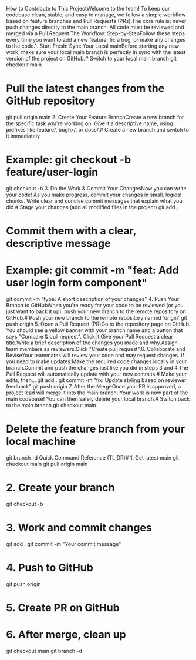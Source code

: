 How to Contribute to This ProjectWelcome to the team! To keep our codebase clean, stable, and easy to manage, we follow a simple workflow based on feature branches and Pull Requests (PRs).The core rule is: never push changes directly to the main branch. All code must be reviewed and merged via a Pull Request.The Workflow: Step-by-StepFollow these steps every time you want to add a new feature, fix a bug, or make any changes to the code.1. Start Fresh: Sync Your Local mainBefore starting any new work, make sure your local main branch is perfectly in sync with the latest version of the project on GitHub.# Switch to your local main branch
git checkout main

# Pull the latest changes from the GitHub repository
git pull origin main
2. Create Your Feature BranchCreate a new branch for the specific task you're working on. Give it a descriptive name, using prefixes like feature/, bugfix/, or docs/.# Create a new branch and switch to it immediately
# Example: git checkout -b feature/user-login
git checkout -b <branch-name>
3. Do the Work & Commit Your ChangesNow you can write your code! As you make progress, commit your changes in small, logical chunks. Write clear and concise commit messages that explain what you did.# Stage your changes (add all modified files in the project)
git add .

# Commit them with a clear, descriptive message
# Example: git commit -m "feat: Add user login form component"
git commit -m "type: A short description of your changes"
4. Push Your Branch to GitHubWhen you're ready for your code to be reviewed (or you just want to back it up), push your new branch to the remote repository on GitHub.# Push your new branch to the remote repository named 'origin'
git push origin <branch-name>
5. Open a Pull Request (PR)Go to the repository page on GitHub. You should see a yellow banner with your branch name and a button that says "Compare & pull request". Click it.Give your Pull Request a clear title.Write a brief description of the changes you made and why.Assign team members as reviewers.Click "Create pull request".6. Collaborate and ReviseYour teammates will review your code and may request changes. If you need to make updates:Make the required code changes locally in your branch.Commit and push the changes just like you did in steps 3 and 4.The Pull Request will automatically update with your new commits.# Make your edits, then...
git add .
git commit -m "fix: Update styling based on reviewer feedback"
git push origin <branch-name>
7. After the MergeOnce your PR is approved, a project lead will merge it into the main branch. Your work is now part of the main codebase! You can then safely delete your local branch.# Switch back to the main branch
git checkout main

# Delete the feature branch from your local machine
git branch -d <branch-name>
Quick Command Reference (TL;DR)# 1. Get latest main
git checkout main
git pull origin main

# 2. Create your branch
git checkout -b <branch-name>

# 3. Work and commit changes
git add .
git commit -m "Your commit message"

# 4. Push to GitHub
git push origin <branch-name>

# 5. Create PR on GitHub

# 6. After merge, clean up
git checkout main
git branch -d <branch-name>
